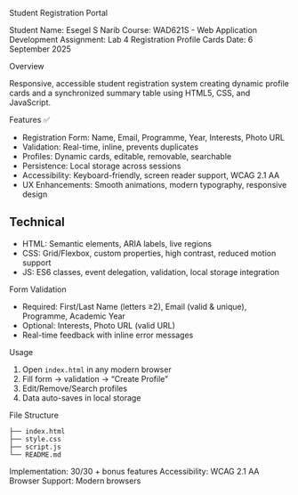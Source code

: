  Student Registration Portal

Student Name: Esegel S Narib
Course: WAD621S - Web Application Development
Assignment: Lab 4 Registration Profile Cards
Date: 6 September 2025

Overview

Responsive, accessible student registration system creating dynamic profile cards and a synchronized summary table using HTML5, CSS, and JavaScript.

Features ✅

* Registration Form: Name, Email, Programme, Year, Interests, Photo URL
* Validation: Real-time, inline, prevents duplicates
* Profiles: Dynamic cards, editable, removable, searchable
* Persistence: Local storage across sessions
* Accessibility: Keyboard-friendly, screen reader support, WCAG 2.1 AA
* UX Enhancements: Smooth animations, modern typography, responsive design

## Technical

* HTML: Semantic elements, ARIA labels, live regions
* CSS: Grid/Flexbox, custom properties, high contrast, reduced motion support
* JS: ES6 classes, event delegation, validation, local storage integration

 Form Validation

* Required: First/Last Name (letters ≥2), Email (valid & unique), Programme, Academic Year
* Optional: Interests, Photo URL (valid URL)
* Real-time feedback with inline error messages

 Usage

1. Open `index.html` in any modern browser
2. Fill form → validation → “Create Profile”
3. Edit/Remove/Search profiles
4. Data auto-saves in local storage

File Structure

```
├── index.html
├── style.css
├── script.js
└── README.md
```

Implementation: 30/30 + bonus features
Accessibility: WCAG 2.1 AA
Browser Support: Modern browsers

